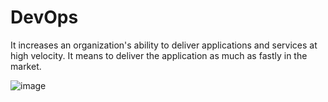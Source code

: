 # DevOps


It increases an organization's ability to deliver applications and services at high velocity.
It means to deliver the application as much as fastly in the market.


![image](https://github.com/yuvan304/devops/assets/166113588/e1dfec67-8369-44c9-a902-194821b72500)
